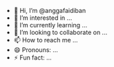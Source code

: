 - 👋 Hi, I’m @anggafaidiban
- 👀 I’m interested in ...
- 🌱 I’m currently learning ...
- 💞️ I’m looking to collaborate on ...
- 📫 How to reach me ...
- 😄 Pronouns: ...
- ⚡ Fun fact: ...

<!---
anggafaidiban/anggafaidiban is a ✨ special ✨ repository because its `README.md` (this file) appears on your GitHub profile.
You can click the Preview link to take a look at your changes.
--->
